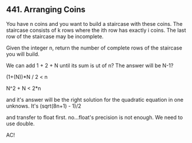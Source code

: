 ## 441. Arranging Coins

You have n coins and you want to build a staircase with these coins. The staircase consists of k rows where the ith row has exactly i coins. The last row of the staircase may be incomplete.

Given the integer n, return the number of complete rows of the staircase you will build.

We can add 1 + 2 + N until its sum is ut of n? The answer will be N-1?

(1+(N))*N / 2 < n 

N^2 + N < 2*n

and it's answer will be the right solution for the quadratic equation in one unknows. It's (sqrt(8n+1) - 1)/2

and transfer to float first. no...float's precision is not enough. We need to use double.

AC!